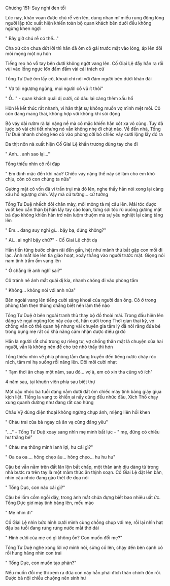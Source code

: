 




Chương 151: Suy nghĩ đen tối

Lúc này, khăn voan được chú rể vén lên, dung nhan mĩ miều rung động lòng người lập tức xuất hiện khiến toàn bộ quan khách bên dưới đều không ngừng khen ngợi

" Bây giờ chú rể có thể..."

Cha xứ còn chưa dứt lời thì hắn đã ôm cô gái trước mặt vào lòng, áp lên đôi môi mọng một nụ hôn

Tiếng reo hò vỗ tay bên dưới không ngớt vang lên. Cố Giai Lệ đẩy hắn ra rồi vùi vào lồng ngực lớn đấm đấm vài cái trách cứ

Tống Tư Duệ ôm lấy cô, khoái chí nói với đám người bên dưới khán đài

" Vợ tôi ngượng ngùng, mọi người cổ vũ ít thôi"

" Ồ..." - quan khách quái dị cười, cô dâu lại càng thêm xấu hổ

Hôn lễ kết thúc rất nhanh, vì hắn thật sự không muốn vợ mình mệt mỏi. Cô còn đang mang thai, không hợp với không khí sôi động

Bộ váy dài rườm rà lại nặng nề mà cô mặc khiến hắn xót xa vô cùng. Tuy đã lược bỏ vài chi tiết nhưng nó vẫn không nhẹ đi chút nào. Về đến nhà, Tống Tư Duệ nhanh chóng kéo cô vào phòng cởi bỏ chiếc váy cưới lộng lẫy đó ra

Da thịt nõn nà xuất hiện Cố Giai Lệ khẩn trương dùng tay che đi

" Anh... anh sao lại..."

Tống thiếu nhìn cô rồi đáp

" Em định mặc đến khi nào? Chiếc váy nặng thế này sẽ làm cho em khó chịu, còn có con chúng ta nữa"

Gương mặt cô vốn đã vì trần trụi mà đỏ lên, nghe thấy hắn nói xong lại càng xấu hổ ngượng chín. Vậy mà cứ tưởng... cứ tưởng

Tống Tư Duệ nhếch đôi chân mày, môi mỏng tà mị câu lên. Mái tóc được vuốt keo cẩn thận bị hắn lấy tay cào loạn, từng sợi tóc rũ xuống gương mặt bá đạo không khiến hắn trở nên luộm thuộm mà sự yêu nghiệt lại càng tăng lên

" Em... đang suy nghĩ gì... bậy bạ, đúng không?"

" Ai... ai nghĩ bậy chứ?" - Cố Giai Lệ chột dạ

Hắn tiến từng bước chậm rãi đến gần, hệt như mãnh thú bắt gặp con mồi đi lạc. Ánh mắt lóe lên tia giảo hoạt, xoáy thẳng vào người trước mặt. Giọng nói nam tính trầm ấm vang lên

" Ồ chẳng lẽ anh nghĩ sai?"

Cô tránh né ánh mắt quái dị kia, nhanh chóng đi vào phòng tắm

" Không... không nói với anh nữa"

Bên ngoài vang lên tiếng cười sảng khoái của người đàn ông. Cô ở trong phòng tắm thẹn thùng chẳng biết nên làm thế nào

Tống Tư Duệ ở bên ngoài tranh thủ thay bộ đồ thoải mái. Trong đầu hiện lên dáng vẻ ngại ngùng lúc nãy của cô, hắn cười trong Thời gian thai kỳ, vợ chồng vẫn có thể quan hệ nhưng vài chuyên gia tâm lý đã nói rằng đứa bé trong bụng mẹ rất có khả năng cảm nhận được điều gì đó

Hắn là người rất chú trọng sự riêng tư, vợ chồng thân mật là chuyện của hai người, vẫn là không nên để cho trẻ nhỏ thấy thì hơn

Tống thiếu nhìn về phía phòng tắm đang truyền đến tiếng nước chảy róc rách, tâm mi hạ xuống rồi nâng lên. Đôi môi cười nhạt

" Tạm thời ăn chay một năm, sau đó... vợ à, em có xin tha cũng vô ích"



4 năm sau, tại khuôn viên phía sau biệt thự

Một cậu nhóc ba tuổi đang nằm dưới đất ôm chiếc máy tính bảng giãy giụa kịch liệt. Tiếng la vang to khiến ai nấy cũng đều nhức đầu, Xích Thố chạy xung quanh dường như đang rất cao hứng

Châu Vỹ dùng điện thoại không ngừng chụp ảnh, miệng liên hồi khen

" Cháu trai của bà ngay cả ăn vạ cũng đáng yêu"

"...." - Tống Tư Duệ xoay sang nhìn mẹ mình bất lực - " mẹ, đừng có chiều hư thằng bé"

" Cháu mẹ thông minh lanh lợi, hư cái gì?"

" Oa oa oa.... hông chẹo âu... hông chẹo... hu hu hu"

Cậu bé vẫn nằm trên đất lăn lộn bất chấp, một thân ảnh dịu dàng từ trong nhà bước ra trên tay là một mâm thức ăn thịnh soạn. Cố Giai Lệ đặt lên bàn, nhìn cậu nhóc đang gào thét đe dọa nói

" Tống Dực, con náo cái gì?"

Cậu bé lồm cồm ngồi dậy, trong ánh mắt chứa đựng biết bao nhiêu uất ức. Tống Dực giơ máy tính bảng lên, mếu máo

" Mẹ nhìn đi"

Cố Giai Lệ nhìn bức hình cưới mình cùng chồng chụp với mẹ, rồi lại nhìn hạt đậu ba tuổi đang rưng rưng nước mắt thở dài

" Hình cưới của mẹ có gì không ổn? Con muốn đổi mẹ?"

Tống Tư Duệ nghe xong lời vợ mình nói, sửng cồ lên, chạy đến bên cạnh cô rồi hung hăng nhìn con trai

" Tống Dực, con muốn tạo phản?"

Nếu muốn đổi mẹ thì xem ra đứa con này hắn phải đích thân chỉnh đốn rồi. Được bà nội chiều chuộng nên sinh hư





